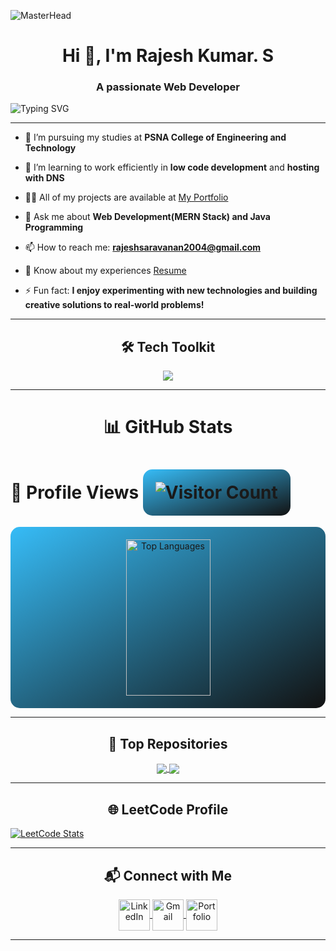 ![MasterHead](https://res.cloudinary.com/dyox9vtgi/image/upload/v1731153235/Bannergif-ezgif.com-crop_3_fhswl6.gif)
<h1 align="center">Hi 👋, I'm Rajesh Kumar. S</h1>
<h3 align="center">A passionate Web Developer</h3>

<p align="left">
  <img src="https://readme-typing-svg.demolab.com?font=Fira+Code&weight=500&size=25&pause=1000&color=36BCF7&width=435&lines=Welcome+to+my+GitHub!;MERN+Stack+Developer;Java+Programmer" alt="Typing SVG" />
</p>



---


- 🔭 I’m pursuing my studies at **PSNA College of Engineering and Technology**  

- 🌱 I’m learning to work efficiently in **low code development** and **hosting with DNS**  

- 👨‍💻 All of my projects are available at <a href="https://rajeshkumar-0308.github.io/Personal_Portfolio/"> My Portfolio </a>

- 💬 Ask me about **Web Development(MERN Stack) and Java Programming**  

- 📫 How to reach me: **rajeshsaravanan2004@gmail.com**

- 📄 Know about my experiences <a href="https://drive.google.com/file/d/1pPg073yi0y2YEjwa7jd2z3OGxgJ3wiwY/view?usp=drivesdk"> Resume </a>

- ⚡ Fun fact: **I enjoy experimenting with new technologies and building creative solutions to real-world problems!**
  

---


<h2 align="center">🛠️ Tech Toolkit</h2>

<p align="center">
  <img src="https://skillicons.dev/icons?i=html,css,js,react,nodejs,express,mongodb,bootstrap,mysql,java,figma,wordpress,git,github,jdbc,arduino" />
</p>

---
<h1 align="center">📊 GitHub Stats</h1>

<h1>👀 Profile Views <img src="https://komarev.com/ghpvc/?username=rajeshkumar-0308&color=blue" alt="Visitor Count" style="background: linear-gradient(to bottom right, #36BCF7, #121212); padding: 20px; border-radius: 15px;" /></h1>
<div align="center" >

</div>


<div align="center" style="display: flex; flex-wrap: wrap; justify-content: center; gap: 20px; padding: 20px; background: linear-gradient(to bottom right, #36BCF7, #121212); border-radius: 15px;">
  <img src="https://github-readme-stats.vercel.app/api/top-langs/?username=rajeshkumar-0308&layout=compact&theme=radical" alt="Top Languages" style="max-width: 100%; width: 45%; min-width: 300px; height: 250px" />
</div>


  <!-- 
<h1 align="center">📈 Contribution Graph</h1>
<div align="center" style="background: linear-gradient(to bottom right, #36BCF7, #121212); padding: 20px; border-radius: 15px;">
  <p>
    <img src="https://github-readme-activity-graph.vercel.app/graph?username=rajeshkumar-0308&theme=react-dark&area=true" alt="Contribution Graph" />
  </p>
</div>
-->




---

<h2 align="center">🌟 Top Repositories</h2>
<p align="center">
  <a href="https://github.com/rajeshkumar-0308/Food-delivery">
    <img align="center" src="https://github-readme-stats.vercel.app/api/pin/?username=rajeshkumar-0308&repo=Food-delivery&theme=radical" />
  </a>
  <a href="https://github.com/rajeshkumar-0308/dindigul_mogavari">
    <img align="center" src="https://github-readme-stats.vercel.app/api/pin/?username=rajeshkumar-0308&repo=dindigul_mogavari&theme=radical" />
  </a>
</p>

---



<h2 align="center">🌐 LeetCode Profile</h2>
<a href="https://leetcode.com/u/RajeshKumarS_0308/" style="display: center;">
  <img src="https://leetcard.jacoblin.cool/RajeshKumarS_0308?theme=dark&font=Poppins&ext=heatmap" alt="LeetCode Stats" style="display: center;">
</a>



---

<h2 align="center">📬 Connect with Me</h2>
<p align="center">
  <!-- LinkedIn Logo -->
  <a href="https://www.linkedin.com/in/srajeshkumar03/" target="_blank">
    <img align="center" src="https://img.icons8.com/fluency/48/linkedin.png" alt="LinkedIn" height="50" width="50" />
  </a>

  <!-- Gmail Logo -->
  <a href="mailto:rajeshsaravanan2004@gmail.com" target="_blank">
    <img align="center" src="https://img.icons8.com/fluency/48/gmail.png" alt="Gmail" height="50" width="50" />
  </a>

  <!-- Personal Portfolio Logo -->
  <a href="https://rajeshkumar-0308.github.io/Personal_Portfolio/" target="_blank">
    <img align="center" src="https://img.icons8.com/fluency/48/domain.png" alt="Portfolio" height="50" width="50" />
  </a>
</p>

---



